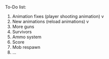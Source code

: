 To-Do list:

1. Animation fixes (player shooting animation) v
2. New animations (reload animations)          v
3. More guns
4. Survivors
5. Ammo system
6. Score
7. Mob respawn
8. ...
